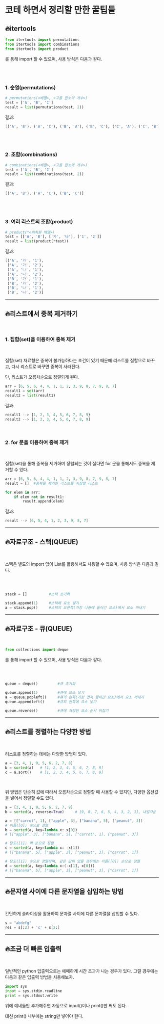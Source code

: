 # 코테 하면서 정리할 만한 꿀팁들

## **🔥itertools**

```python
from itertools import permutations
from itertools import combinations
from itertools import product
```

를 통해 import 할 수 있으며, 사용 방식은 다음과 같다.

</br>
</br>

### **1. 순열(permutations)**

```python
# permutations(<배열>, <고를 원소의 개수>)
test = ['A', 'B', 'C']
result = list(permutations(test, 2))
```

결과:
```python
[('A', 'B'), ('A', 'C'), ('B', 'A'), ('B', 'C'), ('C', 'A'), ('C', 'B')]
```

</br>
</br>

### **2. 조합(combinations)**

```python
# combinations(<배열>, <고를 원소의 개수>)
test = ['A', 'B', 'C']
result = list(combinations(test, 2))
```

결과:
```python
[('A', 'B'), ('A', 'C'), ('B', 'C')]
```

</br>
</br>

### **3. 여러 리스트의 조합(product)**

```python
# product(*<이차원 배열>)
test = [['A', 'B'], ['가', '나'], ['1', '2']]
result = list(product(*test))
```

결과:
```python
[('A', '가', '1'),
 ('A', '가', '2'),
 ('A', '나', '1'),
 ('A', '나', '2'),
 ('B', '가', '1'),
 ('B', '가', '2'),
 ('B', '나', '1'),
 ('B', '나', '2')]
```

---

## **🔥리스트에서 중복 제거하기**

</br>

### **1. 집합(set)을 이용하여 중복 제거**

</br>

집합(set) 자료형은 중복이 불가능하다는 조건이 있기 때문에 리스트를 집합으로 바꾸고, 다시 리스트로 바꾸면 중복이 사라진다.

단, 리스트가 오름차순으로 정렬되게 된다.

```python
arr = [6, 5, 6, 4, 4, 1, 1, 2, 3, 9, 8, 7, 9, 8, 7]
result1 = set(arr)
result2 = list(result1)
```

결과:

```python
result1 --> {1, 2, 3, 4, 5, 6, 7, 8, 9}
result2 --> [1, 2, 3, 4, 5, 6, 7, 8, 9]
```

</br>

### **2. for 문을 이용하여 중복 제거**

</br>

집합(set)을 통해 중복을 제거하며 정렬되는 것이 싫다면 for 문을 통해서도 중복을 제거할 수 있다.

```python
arr = [6, 5, 6, 4, 4, 1, 1, 2, 3, 9, 8, 7, 9, 8, 7]
result = []  #중복을 제거한 리스트를 저장할 리스트

for elem in arr:
    if elem not in result1:
        result.append(elem)
```

결과:

```python
result --> [6, 5, 4, 1, 2, 3, 9, 8, 7]
```

---

## **🔥자료구조 - 스택(QUEUE)**

</br>

스택은 별도의 import 없이 List를 활용해서도 사용할 수 있으며, 사용 방식은 다음과 같다.

</br>
</br>

```python
stack = []          #스택 초기화

stack.append(1)     #스택에 요소 넣기
a = stack.pop()     #스택의 오른쪽(가장 나중에 들어간 요소)에서 요소 꺼내기
```

---

## **🔥자료구조 - 큐(QUEUE)**

</br>

```python
from collections import deque
```

를 통해 import 할 수 있으며, 사용 방식은 다음과 같다.

</br>
</br>

```python
queue = deque()         #큐 초기화

queue.append(1)         #큐에 요소 넣기
a = queue.popleft()     #큐의 왼쪽(가장 먼저 들어간 요소)에서 요소 꺼내기
queue.appendleft()      #큐의 왼쪽에 요소 넣기

queue.reverse()         #큐에 저장된 요소 순서 뒤집기
```

---

## **🔥리스트를 정렬하는 다양한 방법**

</br>

리스트를 정렬하는 데에는 다양한 방법이 있다.

```python
a = [3, 4, 1, 9, 5, 6, 2, 7, 8]
b = sorted(a)	# [1, 2, 3, 4, 5, 6, 7, 8, 9]
c = a.sort()	# [1, 2, 3, 4, 5, 6, 7, 8, 9]
```

</br>

위 방법은 단순히 값에 따라서 오름차순으로 정렬할 때 사용할 수 있지만,
다양한 옵션값을 넣어서 정렬할 수도 있다.

```python
a = [3, 4, 1, 9, 5, 6, 2, 7, 8]
b = sorted(a, reverse=True)		# [9, 8, 7, 6, 5, 4, 3, 2, 1], 내림차순
```

```python
a = [["carrot", 1], ["apple", 3], ["banana", 5], ["peanut", 3]]
# 이름([0]) 순으로 정렬
b = sorted(a, key=lambda x: x[0])
# [["apple", 3], ["banana", 5], ["carrot", 1], ["peanut", 3]]

# 당도([1]) 역 순으로 정렬
c = sorted(a, key=lambda x: -x[1])
# [["banana", 5], ["apple", 3], ["peanut", 3], ["carrot", 1]]

# 당도([1]) 순으로 정렬하며, 같은 값이 있을 경우에는 이름([0]) 순으로 정렬
d = sorted(a, key=lambda x:(-x[1], x[0]))
# [["banana", 5], ["apple", 3], ["peanut", 3], ["carrot", 1]]
```

---

## **🔥문자열 사이에 다른 문자열을 삽입하는 방법**

</br>

간단하게 슬라이싱을 활용하여 문자열 사이에 다른 문자열을 삽입할 수 있다.

```python
s = "abdefg"
res = s[:2] + 'c' + s[2:]
```

---

## **🔥조금 더 빠른 입출력**

</br>

일반적인 python 입출력으로는 애매하게 시간 초과가 나는 경우가 있다. 그럴 경우에는 다음과 같은 입출력 방법을 사용해보자.

```python
import sys
input = sys.stdin.readline
print = sys.stdout.write
```

위에 얘네들만 추가해주면 자동으로 input()이나 print()만 써도 된다.

대신 print() 내부에는 string만 넣어야 한다.